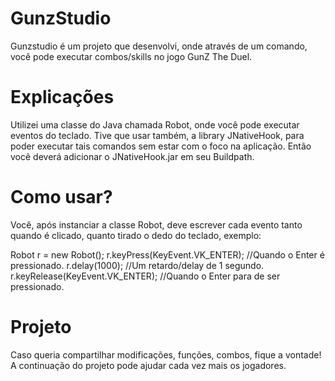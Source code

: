 # GunzStudio
Gunzstudio é um projeto que desenvolvi, onde através de um comando, você pode executar combos/skills
no jogo GunZ The Duel.

# Explicações

Utilizei uma classe do Java chamada Robot, onde você pode executar eventos do teclado.
Tive que usar também, a library JNativeHook, para poder executar tais comandos
sem estar com o foco na aplicação. Então você deverá adicionar o JNativeHook.jar
em seu Buildpath.

# Como usar?

Você, após instanciar a classe Robot, deve escrever cada evento tanto quando é clicado, quanto
tirado o dedo do teclado, exemplo:

Robot r = new Robot();
r.keyPress(KeyEvent.VK_ENTER); //Quando o Enter é pressionado.
r.delay(1000); //Um retardo/delay de 1 segundo.
r.keyRelease(KeyEvent.VK_ENTER); //Quando o Enter para de ser pressionado.

# Projeto

Caso queria compartilhar modificações, funções, combos, fique a vontade!
A continuação do projeto pode ajudar cada vez mais os jogadores.
